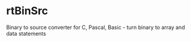 # rtBinSrc
Binary to source converter for C, Pascal, Basic - turn binary to array and data statements
